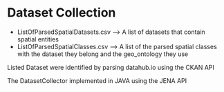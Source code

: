 # Dataset Collection 

- ListOfParsedSpatialDatasets.csv --> A list of datasets that contain spatial entities
- ListOfParsedSpatialClasses.csv --> A list of the parsed spatial classes with the dataset they belong and the geo_ontology they use

Listed Dataset were identified by parsing datahub.io using the CKAN API

The DatasetCollector implemented in JAVA using the JENA API
